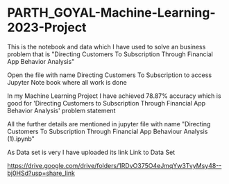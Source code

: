 # PARTH_GOYAL-Machine-Learning-2023-Project
This is the notebook and data which I have used to solve an business problem that is "Directing Customers To Subscription Through Financial App Behavior Analysis"

Open the file with name Directing Customers To Subscription to access Jupyter Note book where all work is done

In my Machine Learning Project I have achieved  78.87% accuracy which is good for 'Directing Customers to Subscription Through Financial App Behavior Analysis' problem statement

All the further details are mentioned in jupyter file with name "Directing Customers To Subscription Through Financial App Behaviour Analysis (1).ipynb"

As Data set is very I have uploaded its link
Link to Data Set

https://drive.google.com/drive/folders/1RDvO375O4eJmqYw3TvyMsy48--bj0HSd?usp=share_link

